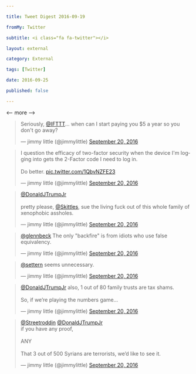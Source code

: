 ```yaml
---

title: Tweet Digest 2016-09-19

fromMy: Twitter

subtitle: <i class="fa fa-twitter"></i>

layout: external

category: External

tags: [Twitter]

date: 2016-09-25

published: false

---
```

<-- more -->

<blockquote class="twitter-tweet tw-align-center"><p lang="en">Seriously, <a href="https://twitter.com/IFTTT">@IFTTT</a>...  when can I start paying you $5 a year so you don&#39;t go away?</p>&mdash; jimmy little (@jimmylittle) <a href="https://twitter.com/jimmylittle/status/778294733743325184">September 20, 2016</a></blockquote>
<script async src="//platform.twitter.com/widgets.js" charset="utf-8"></script>

<blockquote class="twitter-tweet tw-align-center" data-lang="en"><p lang="en" dir="ltr">I question the efficacy of two-factor security when the device I'm logging into gets the 2-Factor code I need to log in.<br><br>Do better. <a href="https://t.co/1QbvNZFE23">pic.twitter.com/1QbvNZFE23</a></p>&mdash; jimmy little (@jimmylittle) <a href="https://twitter.com/jimmylittle/status/778291633934573568">September 20, 2016</a></blockquote> <script async src="//platform.twitter.com/widgets.js" charset="utf-8"></script>

<blockquote class="twitter-tweet tw-align-center" data-lang="en"><p lang="en" dir="ltr"><a href="https://twitter.com/DonaldJTrumpJr">@DonaldJTrumpJr</a> <br><br>pretty please, <a href="https://twitter.com/Skittles">@Skittles</a>, sue the living fuck out of this whole family of xenophobic assholes.</p>&mdash; jimmy little (@jimmylittle) <a href="https://twitter.com/jimmylittle/status/778121786043068416">September 20, 2016</a></blockquote> <script async src="//platform.twitter.com/widgets.js" charset="utf-8"></script>

<blockquote class="twitter-tweet tw-align-center" data-lang="en"><p lang="en" dir="ltr"><a href="https://twitter.com/glennbeck">@glennbeck</a> The only &quot;backfire&quot; is from idiots who use false equivalency.</p>&mdash; jimmy little (@jimmylittle) <a href="https://twitter.com/jimmylittle/status/778023435402346497">September 20, 2016</a></blockquote> <script async src="//platform.twitter.com/widgets.js" charset="utf-8"></script>

<blockquote class="twitter-tweet tw-align-center" data-lang="en"><p lang="en" dir="ltr"><a href="https://twitter.com/settern">@settern</a> seems unnecessary.</p>&mdash; jimmy little (@jimmylittle) <a href="https://twitter.com/jimmylittle/status/778105578178637824">September 20, 2016</a></blockquote> <script async src="//platform.twitter.com/widgets.js" charset="utf-8"></script>

<blockquote class="twitter-tweet tw-align-center" data-lang="en"><p lang="en" dir="ltr"><a href="https://twitter.com/DonaldJTrumpJr">@DonaldJTrumpJr</a> also, 1 out of 80 family trusts are tax shams. <br><br>So, if we’re playing the numbers game…</p>&mdash; jimmy little (@jimmylittle) <a href="https://twitter.com/jimmylittle/status/778120707976880128">September 20, 2016</a></blockquote> <script async src="//platform.twitter.com/widgets.js" charset="utf-8"></script>

<blockquote class="twitter-tweet tw-align-center" data-lang="en"><p lang="en" dir="ltr"><a href="https://twitter.com/Streetroddin">@Streetroddin</a> <a href="https://twitter.com/DonaldJTrumpJr">@DonaldJTrumpJr</a> <br>if you have any proof,<br><br>ANY<br><br>That 3 out of 500 Syrians are terrorists, we’d like to see it.</p>&mdash; jimmy little (@jimmylittle) <a href="https://twitter.com/jimmylittle/status/778121197305401344">September 20, 2016</a></blockquote> <script async src="//platform.twitter.com/widgets.js" charset="utf-8"></script>